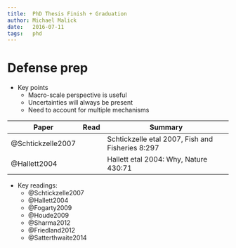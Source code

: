 ```yaml
---
title:  PhD Thesis Finish + Graduation
author: Michael Malick
date:   2016-07-11
tags:   phd
---
```


# Defense prep

- Key points
  - Macro-scale perspective is useful
  - Uncertainties will always be present
  - Need to account for multiple mechanisms

| Paper             | Read | Summary                                          |
|-------------------|------|--------------------------------------------------|
| @Schtickzelle2007 |      | Schtickzelle etal 2007, Fish and Fisheries 8:297 |
| @Hallett2004      |      | Hallett etal 2004: Why, Nature 430:71            |

- Key readings:
  - @Schtickzelle2007
  - @Hallett2004
  - @Fogarty2009
  - @Houde2009
  - @Sharma2012
  - @Friedland2012
  - @Satterthwaite2014

